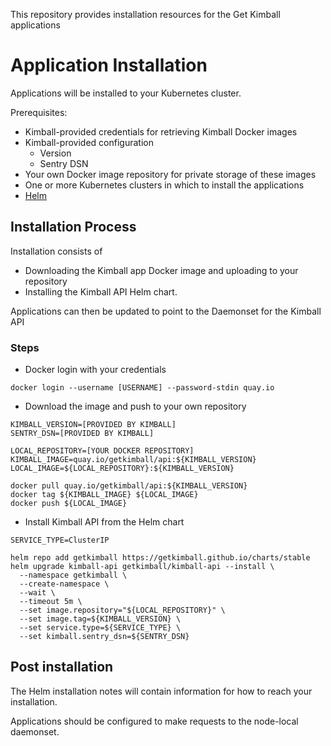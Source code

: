 This repository provides installation resources for the Get Kimball applications

# Application Installation

Applications will be installed to your Kubernetes cluster.

Prerequisites:

* Kimball-provided credentials for retrieving Kimball Docker images
* Kimball-provided configuration
    * Version
    * Sentry DSN
* Your own Docker image repository for private storage of these images
* One or more Kubernetes clusters in which to install the applications
* [Helm](https://helm.sh/)

## Installation Process

Installation consists of

* Downloading the Kimball app Docker image and uploading to your repository
* Installing the Kimball API Helm chart.

Applications can then be updated to point to the Daemonset for the Kimball API

### Steps

* Docker login with your credentials

```
docker login --username [USERNAME] --password-stdin quay.io
```

* Download the image and push to your own repository

```
KIMBALL_VERSION=[PROVIDED BY KIMBALL]
SENTRY_DSN=[PROVIDED BY KIMBALL]

LOCAL_REPOSITORY=[YOUR DOCKER REPOSITORY]
KIMBALL_IMAGE=quay.io/getkimball/api:${KIMBALL_VERSION}
LOCAL_IMAGE=${LOCAL_REPOSITORY}:${KIMBALL_VERSION}

docker pull quay.io/getkimball/api:${KIMBALL_VERSION}
docker tag ${KIMBALL_IMAGE} ${LOCAL_IMAGE}
docker push ${LOCAL_IMAGE}
```

* Install Kimball API from the Helm chart

```
SERVICE_TYPE=ClusterIP

helm repo add getkimball https://getkimball.github.io/charts/stable
helm upgrade kimball-api getkimball/kimball-api --install \
  --namespace getkimball \
  --create-namespace \
  --wait \
  --timeout 5m \
  --set image.repository="${LOCAL_REPOSITORY}" \
  --set image.tag=${KIMBALL_VERSION} \
  --set service.type=${SERVICE_TYPE} \
  --set kimball.sentry_dsn=${SENTRY_DSN}
```

## Post installation

The Helm installation notes will contain information for how to reach your installation.

Applications should be configured to make requests to the node-local daemonset.
